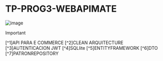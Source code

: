 # TP-PROG3-WEBAPIMATE
![image](https://github.com/user-attachments/assets/482f9079-0526-44b5-8407-ffd87df712e8)
> [!IMPORTANT]
> [^1]API PARA E COMMERCE
> [^2]CLEAN ARQUITECTURE
> [^3]AUTENTICACION JWT
> [^4]SQLlite
> [^5]ENTITYFRAMEWORK
> [^6]DTO
> [^7]PATRONREPOSITORY

